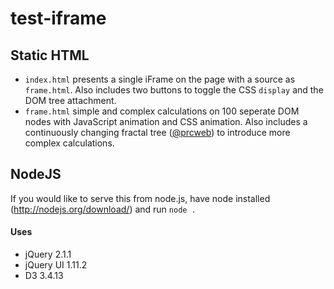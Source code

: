 test-iframe
===========

## Static HTML
 - `index.html` presents a single iFrame on the page with a source as `frame.html`. Also includes two buttons to toggle the CSS `display` and the DOM tree attachment.
 - `frame.html` simple and complex calculations on 100 seperate DOM nodes with JavaScript animation and CSS animation. Also includes a continuously changing fractal tree ([@prcweb](http://twitter.com/prcweb)) to introduce more complex calculations.
 
## NodeJS
If you would like to serve this from node.js, have node installed (http://nodejs.org/download/) and run `node .`

#### Uses
 - jQuery 2.1.1
 - jQuery UI 1.11.2
 - D3 3.4.13
 
